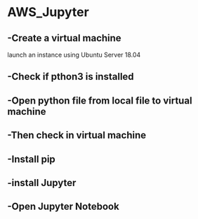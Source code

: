 # AWS_Jupyter
## -Create a virtual machine
launch an instance using Ubuntu Server 18.04
![]()
## -Check if pthon3 is installed

## -Open python file from local file to virtual machine

## -Then check in virtual machine

## -Install pip

## -install Jupyter

## -Open Jupyter Notebook
